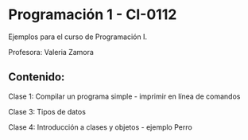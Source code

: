 # Programación 1 - CI-0112

Ejemplos para el curso de Programación I.

Profesora: Valeria Zamora

## Contenido:

Clase 1: Compilar un programa simple - imprimir en línea de comandos

Clase 3: Tipos de datos

Clase 4: Introducción a clases y objetos - ejemplo Perro
